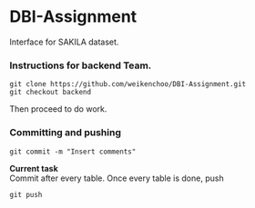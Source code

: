 # DBI-Assignment
Interface for SAKILA dataset.

### Instructions for backend Team.
~~~ git
git clone https://github.com/weikenchoo/DBI-Assignment.git
git checkout backend
~~~
Then proceed to do work.

### Committing and pushing
~~~ git
git commit -m "Insert comments" 
~~~
**Current task** <br>
Commit after every table. 
Once every table is done, push
~~~ 
git push 
~~~
